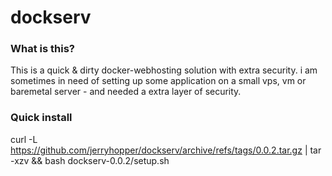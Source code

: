 # dockserv



### What is this?

This is a quick & dirty docker-webhosting solution with extra security. i am sometimes in need of setting up some application on a small vps, vm or baremetal server - and needed a extra layer of security.


### Quick install

curl -L https://github.com/jerryhopper/dockserv/archive/refs/tags/0.0.2.tar.gz | tar -xzv  && bash dockserv-0.0.2/setup.sh
